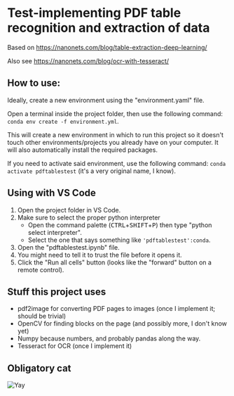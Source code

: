 # Test-implementing PDF table recognition and extraction of data

Based on https://nanonets.com/blog/table-extraction-deep-learning/

Also see https://nanonets.com/blog/ocr-with-tesseract/

## How to use:
Ideally, create a new environment using the "environment.yaml" file.

Open a terminal inside the project folder, then use the following command:
`conda env create -f environment.yml`.

This will create a new environment in which to run this project so it doesn't touch other environments/projects you already have on your computer. It will also automatically install the required packages.

If you need to activate said environment, use the following command: `conda activate pdftablestest` (it's a very original name, I know).

## Using with VS Code
1. Open the project folder in VS Code.
2. Make sure to select the proper python interpreter
    - Open the command palette (<kbd>CTRL</kbd>+<kbd>SHIFT</kbd>+<kbd>P</kbd>) then type "python select interpreter".
    - Select the one that says something like `'pdftablestest':conda`.
3. Open the "pdftablestest.ipynb" file.
4. You might need to tell it to trust the file before it opens it.
5. Click the "Run all cells" button (looks like the "forward" button on a remote control).

## Stuff this project uses
- pdf2image for converting PDF pages to images (once I implement it; should be trivial)
- OpenCV for finding blocks on the page (and possibly more, I don't know yet)
- Numpy because numbers, and probably pandas along the way.
- Tesseract for OCR (once I implement it)


## Obligatory cat
![Yay](https://media1.tenor.com/images/b1568040b7983be6c7f8bce94caf8f21/tenor.gif?itemid=11797622)
